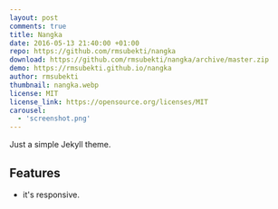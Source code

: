 ```yaml
---
layout: post
comments: true
title: Nangka
date: 2016-05-13 21:40:00 +01:00
repo: https://github.com/rmsubekti/nangka
download: https://github.com/rmsubekti/nangka/archive/master.zip
demo: https://rmsubekti.github.io/nangka
author: rmsubekti
thumbnail: nangka.webp
license: MIT
license_link: https://opensource.org/licenses/MIT
carousel:
  - 'screenshot.png'
---
```


Just a simple Jekyll theme.

## Features

* it's responsive.
